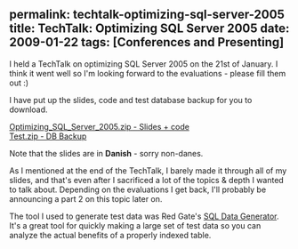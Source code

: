 permalink: techtalk-optimizing-sql-server-2005
title: TechTalk: Optimizing SQL Server 2005
date: 2009-01-22
tags: [Conferences and Presenting]
---
I held a TechTalk on optimizing SQL Server 2005 on the 21st of January. I think it went well so I'm looking forward to the evaluations - please fill them out :)

<!-- more -->

I have put up the slides, code and test database backup for you to download.

[Optimizing_SQL_Server_2005.zip - Slides + code](Optimizing_SQL_Server_2005.zip)  
[Test.zip - DB Backup](Test.zip)

Note that the slides are in **Danish** - sorry non-danes.

As I mentioned at the end of the TechTalk, I barely made it through all of my slides, and that's even after I sacrificed a lot of the topics & depth I wanted to talk about. Depending on the evaluations I get back, I'll probably be announcing a part 2 on this topic later on.

The tool I used to generate test data was Red Gate's [SQL Data Generator](http://www.red-gate.com/products/SQL_Data_Generator/index.htm). It's a great tool for quickly making a large set of test data so you can analyze the actual benefits of a properly indexed table.
